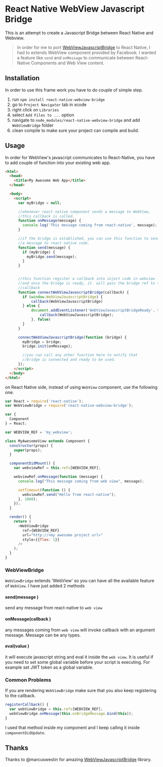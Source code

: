 # React Native WebView Javascript Bridge
This is an attempt to create a Javascript Bridge between React Native and Webview.

> In order for me to port [WebViewJavascriptBridge](https://github.com/marcuswestin/WebViewJavascriptBridge) to React Native, I had to extends WebView component provided by Facebook. I wanted a feature like `send` and `onMessage` to communicate between React-Native Components and Web View content.

## Installation

In order to use this frame work you have to do couple of simple step.

1. run `npm install react-native-webview-bridge`
2. go to `Project Navigator` tab in xcode
3. right click on `Libraries`
4. select `Add Files to ...` option
5. navigate to `node_modules/react-native-webview-bridge` and add `WebViewBridge` folder
6. clean compile to make sure your project can compile and build.

## Usage

In order for WebView's javascript communicates to React-Native, you have to add couple of function into your existing web app.

```html
<html>
  <head>
    <title>My Awesome Web App</title>
  </head>

  <body>
    <script>
      var myBridge = null;

      //whenever react native component sends a message to WebView,
      //this callback is called.
      function onMessage(message) {
        console.log('This message coming from react-native', message);
      }

      //if the bridge is established, you can use this function to send
      //a message to react native code.
      function send(message) {
        if (myBridge) {
          myBridge.send(message);
        }
      }


      //this function register a callback into inject code in webview
      //and once the bridge is ready, it  will pass the bridge ref to the
      //callback
      function connectWebViewJavascriptBridge(callback) {
        if (window.WebViewJavascriptBridge) {
            callback(WebViewJavascriptBridge)
        } else {
            document.addEventListener('WebViewJavascriptBridgeReady', function() {
                callback(WebViewJavascriptBridge);
            }, false)
        }
      }

      connectWebViewJavascriptBridge(function (bridge) {
        myBridge = bridge;
        bridge.init(onMessage);

        //you can call any other function here to notify that
        //bridge is connected and ready to be used.
      });
    </script>
  </body>
</html>
```


on React Native side, instead of using `WebView` component, use the following one.

```js
var React = require('react-native');
var WebViewBridge = require('react-native-webview-bridge');

var {
  Component
} = React;

var WEBVIEW_REF = 'my_webview';

class MyAwesomeView extends Component {
  constructor(props) {
    super(props);
  }

  componentDidMount() {
    var webviewRef = this.refs[WEBVIEW_REF];

    webviewRef.onMessage(function (message) {
      console.log("This message coming from web view", message);

      setTimeout(function () {
        webviewRef.send("Hello from react-native");
      }, 1000);
    });
  }

  render() {
    return (
      <WebViewBridge
        ref={WEBVIEW_REF}
        url="http://<my awesome project url>"
        style={{flex: 1}}
      />
    );
  }
}

```

### WebViewBridge
`WebViewBridge` extends 'WebView' so you can have all the available feature of `WebView`. I have just added 2 methods

#### send(message <any>)
send any message from react-native to `web view`

#### onMessage(callback <function>)
any messages coming from `web view` will invoke callback with an argument message. Message can be any types.

#### eval(value <string>)
it will execute javascript string and eval it inside the `web view`. It is useful if you need to set some global variable before your script is executing. For example set JWT token as a global variable.

### Common Problems
If you are rendering `WebViewBridge` make sure that you also keep registering to the callback.

```js
registerCallback() {
  var webViewBridge = this.refs[WEBVIEW_REF];
  webViewBridge.onMessage(this.onBridgeMessage.bind(this));
}
```

I used that method inside my component and I keep calling it inside `componentDidUpdate`.


## Thanks
Thanks to @marcuswestin for amazing [WebViewJavascriptBridge](https://github.com/marcuswestin/WebViewJavascriptBridge) library.
